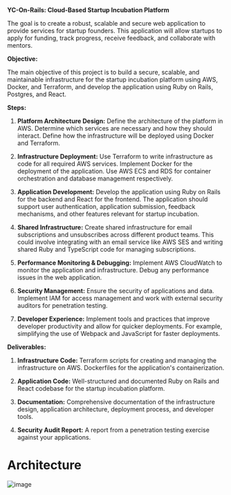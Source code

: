 **YC-On-Rails: Cloud-Based Startup Incubation Platform**

The goal is to create a robust, scalable and secure web application to provide services for startup founders. This application will allow startups to apply for funding, track progress, receive feedback, and collaborate with mentors.

**Objective:**

The main objective of this project is to build a secure, scalable, and maintainable infrastructure for the startup incubation platform using AWS, Docker, and Terraform, and develop the application using Ruby on Rails, Postgres, and React.

**Steps:**

1. **Platform Architecture Design:** Define the architecture of the platform in AWS. Determine which services are necessary and how they should interact. Define how the infrastructure will be deployed using Docker and Terraform.

2. **Infrastructure Deployment:** Use Terraform to write infrastructure as code for all required AWS services. Implement Docker for the deployment of the application. Use AWS ECS and RDS for container orchestration and database management respectively.

3. **Application Development:** Develop the application using Ruby on Rails for the backend and React for the frontend. The application should support user authentication, application submission, feedback mechanisms, and other features relevant for startup incubation.

4. **Shared Infrastructure:** Create shared infrastructure for email subscriptions and unsubscribes across different product teams. This could involve integrating with an email service like AWS SES and writing shared Ruby and TypeScript code for managing subscriptions.

5. **Performance Monitoring & Debugging:** Implement AWS CloudWatch to monitor the application and infrastructure. Debug any performance issues in the web application.

6. **Security Management:** Ensure the security of applications and data. Implement IAM for access management and work with external security auditors for penetration testing.

7. **Developer Experience:** Implement tools and practices that improve developer productivity and allow for quicker deployments. For example, simplifying the use of Webpack and JavaScript for faster deployments.

**Deliverables:**

1. **Infrastructure Code:** Terraform scripts for creating and managing the infrastructure on AWS. Dockerfiles for the application's containerization.

2. **Application Code:** Well-structured and documented Ruby on Rails and React codebase for the startup incubation platform.

3. **Documentation:** Comprehensive documentation of the infrastructure design, application architecture, deployment process, and developer tools. 

4. **Security Audit Report:** A report from a penetration testing exercise against your applications.


# Architecture

![image](https://github.com/LNshuti/yc-on-rails/assets/13305262/0f911326-ff4f-41ed-ad62-dcfbc6c928ca)
